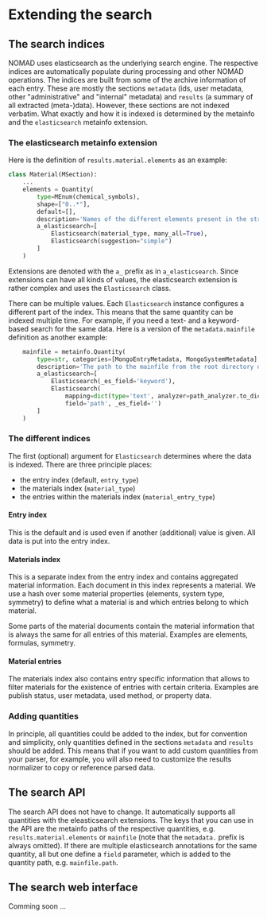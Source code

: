 # Extending the search

## The search indices

NOMAD uses elasticsearch as the underlying search engine. The respective indices
are automatically populate during processing and other NOMAD operations. The indices
are built from some of the archive information of each entry. These are mostly the
sections `metadata` (ids, user metadata, other "administrative" and "internal" metadata)
and `results` (a summary of all extracted (meta-)data). However, these sections are not
indexed verbatim. What exactly and how it is indexed is determined by the metainfo
and the `elasticsearch` metainfo extension.


### The elasticsearch metainfo extension

Here is the definition of `results.material.elements` as an example:
```py
class Material(MSection):
    ...
    elements = Quantity(
        type=MEnum(chemical_symbols),
        shape=["0..*"],
        default=[],
        description='Names of the different elements present in the structure.',
        a_elasticsearch=[
            Elasticsearch(material_type, many_all=True),
            Elasticsearch(suggestion="simple")
        ]
    )
```

Extensions are denoted with the `a_` prefix as in `a_elasticsearch`.
Since extensions can have all kinds of values, the elasticsearch extension is rather
complex and uses the `Elasticsearch` class.

There can be multiple values. Each `Elasticsearch` instance configures a different part
of the index. This means that the same quantity can be indexed multiple time. For example,
if you need a text- and a keyword-based search for the same data. Here
is a version of the  `metadata.mainfile` definition as another example:

```py
    mainfile = metainfo.Quantity(
        type=str, categories=[MongoEntryMetadata, MongoSystemMetadata],
        description='The path to the mainfile from the root directory of the uploaded files',
        a_elasticsearch=[
            Elasticsearch(_es_field='keyword'),
            Elasticsearch(
                mapping=dict(type='text', analyzer=path_analyzer.to_dict()),
                field='path', _es_field='')
        ]
    )
```

### The different indices
The first (optional) argument for `Elasticsearch` determines where the data is indexed.
There are three principle places:

- the entry index (default, `entry_type`)
- the materials index (`material_type`)
- the entries within the materials index (`material_entry_type`)

#### Entry index
This is the default and is used even if another (additional) value is given. All data
is put into the entry index.

#### Materials index
This is a separate index from the entry index and contains aggregated material information.
Each document in this index represents a material. We use a hash over some material
properties (elements, system type, symmetry) to define what a material is and which entries
belong to which material.

Some parts of the material documents contain the material information that is always
the same for all entries of this material. Examples are elements, formulas, symmetry.

#### Material entries
The materials index also contains entry specific information that allows to filter
materials for the existence of entries with certain criteria. Examples are
publish status, user metadata, used method, or property data.

### Adding quantities
In principle, all quantities could be added to the index, but for convention and simplicity,
only quantities defined in the sections `metadata` and `results` should be added. This
means that if you want to add custom quantities from your parser, for example, you will
also need to customize the results normalizer to copy or reference parsed data.

## The search API

The search API does not have to change. It automatically supports all quantities with
the eleasticsearch extensions. The keys that you can use in the API are the metainfo
paths of the respective quantities, e.g. `results.material.elements` or `mainfile` (note
that the `metadata.` prefix is always omitted). If there are multiple elasticsearch
annotations for the same quantity, all but one define a `field` parameter, which
is added to the quantity path, e.g. `mainfile.path`.

## The search web interface

Comming soon ...
